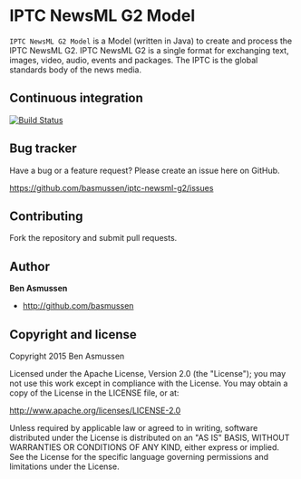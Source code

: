 # IPTC NewsML G2 Model 
```IPTC NewsML G2 Model``` is a Model (written in Java) to create and process the IPTC NewsML G2. IPTC NewsML G2 is a single format for exchanging text, images, video, audio, events and packages. 
The IPTC is the global standards body of the news media.

## Continuous integration

[![Build Status](https://travis-ci.org/basmussen/iptc-newsml-g2.svg)](https://travis-ci.org/basmussen/iptc-newsml-g2)

## Bug tracker

Have a bug or a feature request? Please create an issue here on GitHub.

https://github.com/basmussen/iptc-newsml-g2/issues


## Contributing

Fork the repository and submit pull requests.


## Author

**Ben Asmussen**

+ http://github.com/basmussen


## Copyright and license

Copyright 2015 Ben Asmussen

Licensed under the Apache License, Version 2.0 (the "License");
you may not use this work except in compliance with the License.
You may obtain a copy of the License in the LICENSE file, or at:

   http://www.apache.org/licenses/LICENSE-2.0

Unless required by applicable law or agreed to in writing, software
distributed under the License is distributed on an "AS IS" BASIS,
WITHOUT WARRANTIES OR CONDITIONS OF ANY KIND, either express or implied.
See the License for the specific language governing permissions and
limitations under the License.
